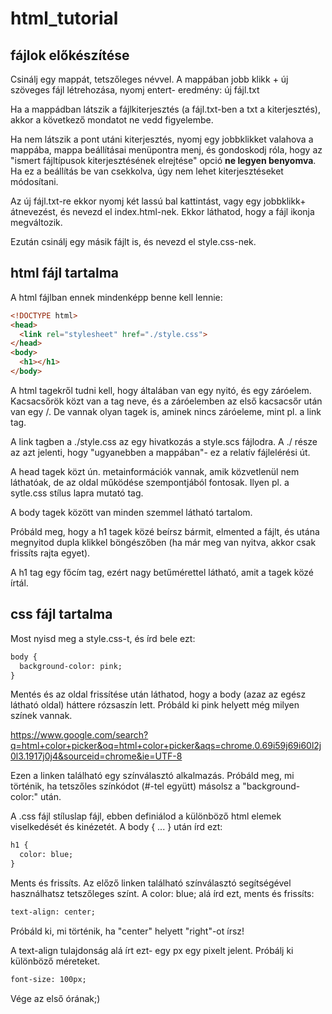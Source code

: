 # html_tutorial

## fájlok előkészítése

Csinálj egy mappát, tetszőleges névvel. A mappában jobb klikk + új szöveges fájl létrehozása, nyomj entert- eredmény: új fájl.txt

Ha a mappádban látszik a fájlkiterjesztés (a fájl.txt-ben a txt a kiterjesztés), akkor a következő mondatot ne vedd figyelembe.

Ha nem látszik a pont utáni kiterjesztés, nyomj egy jobbklikket valahova a mappába, mappa beállításai menüpontra menj, és gondoskodj róla, hogy az "ismert fájltípusok kiterjesztésének elrejtése" opció **ne legyen benyomva**. Ha ez a beállítás be van csekkolva, úgy nem lehet kiterjesztéseket módosítani.

Az új fájl.txt-re ekkor nyomj két lassú bal kattintást, vagy egy jobbklikk+ átnevezést, és nevezd el index.html-nek. Ekkor láthatod, hogy a fájl ikonja megváltozik.

Ezután csinálj egy másik fájlt is, és nevezd el style.css-nek.


## html fájl tartalma

A html fájlban ennek mindenképp benne kell lennie:

```html
<!DOCTYPE html>
<head>
  <link rel="stylesheet" href="./style.css">  
</head>
<body>
  <h1></h1>
</body>
```

A html tagekről tudni kell, hogy általában van egy nyitó, és egy záróelem. Kacsacsőrök közt van a tag neve, és a záróelemben az első kacsacsőr után van egy /. De vannak olyan tagek is, aminek nincs záróeleme, mint pl. a link tag.

A link tagben a ./style.css az egy hivatkozás a style.scs fájlodra. A ./ része az azt jelenti, hogy "ugyanebben a mappában"- ez a relatív fájlelérési út.

A head tagek közt ún. metainformációk vannak, amik közvetlenül nem láthatóak, de az oldal működése szempontjából fontosak. Ilyen pl. a sytle.css stílus lapra mutató <link> tag.

A body tagek között van minden szemmel látható tartalom.

Próbáld meg, hogy a h1 tagek közé beírsz bármit, elmented a fájlt, és utána megnyitod dupla klikkel böngészőben (ha már meg van nyitva, akkor csak frissíts rajta egyet).

A h1 tag egy főcím tag, ezért nagy betűmérettel látható, amit a tagek közé írtál.

## css fájl tartalma

Most nyisd meg a style.css-t, és írd bele ezt:

```html
body {
  background-color: pink;
}
```

Mentés és az oldal frissítése után láthatod, hogy a body (azaz az egész látható oldal) háttere rózsaszín lett. Próbáld ki pink helyett még milyen színek vannak. 

https://www.google.com/search?q=html+color+picker&oq=html+color+picker&aqs=chrome.0.69i59j69i60l2j0l3.1917j0j4&sourceid=chrome&ie=UTF-8

Ezen a linken található egy színválasztó alkalmazás. Próbáld meg, mi történik, ha tetszőles színkódot (#-tel együtt) másolsz a "background-color:" után.

A .css fájl stíluslap fájl, ebben definiálod a különböző html elemek viselkedését és kinézetét. A body { ... } után írd ezt: 

```html
h1 {
  color: blue;
}
```

Ments és frissíts. Az előző linken található színválasztó segítségével használhatsz tetszőleges színt.
A color: blue; alá írd ezt, ments és frissíts:

```html
text-align: center;
```

Próbáld ki, mi történik, ha "center" helyett "right"-ot írsz!

A text-align tulajdonság alá írt ezt- egy px egy pixelt jelent. Próbálj ki különböző méreteket.

```html
font-size: 100px;
```

Vége az első órának;)

